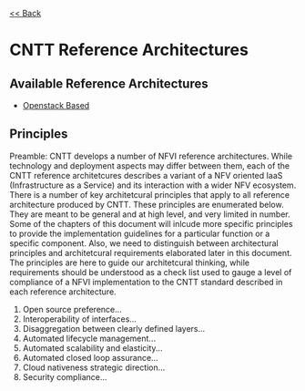 [<< Back](https://cntt-n.github.io/CNTT/)

# CNTT Reference Architectures

<a name="available-ra"></a>
## Available Reference Architectures
* [Openstack Based](openstack)

<a name="principles"></a>
## Principles
Preamble:
CNTT develops a number of NFVI reference architectures. While technology and deployment aspects may differ between them, each of the CNTT reference architetcures describes a variant of a NFV oriented IaaS (Infrastructure as a Service) and its interaction with a wider NFV ecosystem. There is a number of key architetcural principles that apply to all reference architecture produced by CNTT. These principles are enumerated below.  They are meant to be general and at high level, and very limited in number. Some of the chapters of this document will inlcude more specific principles to provide the implementation guidelines for a particular function or a specific component. Also, we need to distinguish between architectural principles and architetcural requirements elaborated later in this document. The principles are here to guide our architetcural thinking, while requirements should be understood as a check list used to gauge a level of compliance of a NFVI implementation to the CNTT standard described in each reference architecture.

1. Open source preference...
2. Interoperability of interfaces...
3. Disaggregation between clearly defined layers...
4. Automated lifecycle management...
5. Automated scalability and elasticity...
6. Automated closed loop assurance...
7. Cloud nativeness strategic direction...
8. Security compliance...
